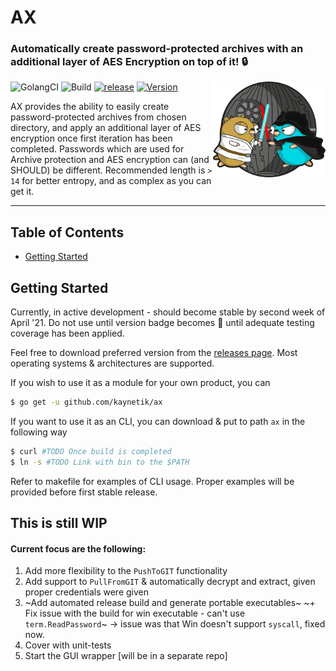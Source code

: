 # AX

### Automatically create password-protected archives with an additional layer of AES Encryption on top of it! :lock:

<img align="right" width="180px" src="https://raw.githubusercontent.com/kaynetik/dotfiles/master/svg-resources/ashleymcnamara@GOPHER_STAR_WARS.png">

![GolangCI](https://github.com/kaynetik/ax/workflows/golangci/badge.svg?branch=main)
![Build](https://github.com/kaynetik/ax/workflows/Build/badge.svg?branch=main)
[![release](https://github.com/kaynetik/ax/actions/workflows/release.yml/badge.svg)](https://github.com/kaynetik/ax/actions/workflows/release.yml)
[![Version](https://img.shields.io/badge/version-v0.0.10-purple.svg)](https://github.com/kaynetik/ax/releases)

AX provides the ability to easily create password-protected archives from chosen directory, and apply an additional
layer of AES encryption once first iteration has been completed. Passwords which are used for Archive protection and AES
encryption can (and SHOULD) be different. Recommended length is `> 14` for better entropy, and as complex as you can get
it.

----

## Table of Contents

- [Getting Started](#getting-started)

## Getting Started

Currently, in active development - should become stable by second week of April '21. Do not use until version badge
becomes :green_heart: until adequate testing coverage has been applied.

Feel free to download preferred version from the [releases page](https://github.com/kaynetik/ax/releases). Most
operating systems & architectures are supported.

If you wish to use it as a module for your own product, you can

```sh
$ go get -u github.com/kaynetik/ax
```

If you want to use it as an CLI, you can download & put to path `ax` in the following way

```sh
$ curl #TODO Once build is completed
$ ln -s #TODO Link with bin to the $PATH
```

Refer to makefile for examples of CLI usage. Proper examples will be provided before first stable release.

## This is still WIP

#### Current focus are the following:

1. Add more flexibility to the `PushToGIT` functionality
2. Add support to `PullFromGIT` & automatically decrypt and extract, given proper credentials were given
3. ~Add automated release build and generate portable executables~
   ~+ Fix issue with the build for win executable - can't use `term.ReadPassword`~ -> issue was that Win doesn't
   support `syscall`, fixed now.
4. Cover with unit-tests
5. Start the GUI wrapper [will be in a separate repo]
